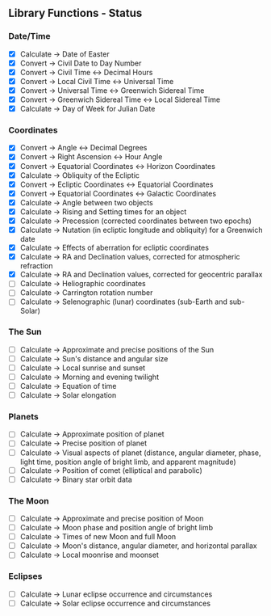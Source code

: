 
## Library Functions - Status

### Date/Time

- [x] Calculate -> Date of Easter
- [x] Convert -> Civil Date to Day Number
- [x] Convert -> Civil Time <-> Decimal Hours
- [x] Convert -> Local Civil Time <-> Universal Time
- [x] Convert -> Universal Time <-> Greenwich Sidereal Time
- [x] Convert -> Greenwich Sidereal Time <-> Local Sidereal Time
- [x] Calculate -> Day of Week for Julian Date

### Coordinates

- [x] Convert -> Angle <-> Decimal Degrees
- [x] Convert -> Right Ascension <-> Hour Angle
- [x] Convert -> Equatorial Coordinates <-> Horizon Coordinates
- [x] Calculate -> Obliquity of the Ecliptic
- [x] Convert -> Ecliptic Coordinates <-> Equatorial Coordinates
- [x] Convert -> Equatorial Coordinates <-> Galactic Coordinates
- [x] Calculate -> Angle between two objects
- [x] Calculate -> Rising and Setting times for an object
- [x] Calculate -> Precession (corrected coordinates between two epochs)
- [x] Calculate -> Nutation (in ecliptic longitude and obliquity) for a Greenwich date
- [x] Calculate -> Effects of aberration for ecliptic coordinates
- [x] Calculate -> RA and Declination values, corrected for atmospheric refraction
- [x] Calculate -> RA and Declination values, corrected for geocentric parallax
- [ ] Calculate -> Heliographic coordinates
- [ ] Calculate -> Carrington rotation number
- [ ] Calculate -> Selenographic (lunar) coordinates (sub-Earth and sub-Solar)

### The Sun

- [ ] Calculate -> Approximate and precise positions of the Sun
- [ ] Calculate -> Sun's distance and angular size
- [ ] Calculate -> Local sunrise and sunset
- [ ] Calculate -> Morning and evening twilight
- [ ] Calculate -> Equation of time
- [ ] Calculate -> Solar elongation

### Planets

- [ ] Calculate -> Approximate position of planet
- [ ] Calculate -> Precise position of planet
- [ ] Calculate -> Visual aspects of planet (distance, angular diameter, phase, light time, position angle of bright limb, and apparent magnitude)
- [ ] Calculate -> Position of comet (elliptical and parabolic)
- [ ] Calculate -> Binary star orbit data

### The Moon

- [ ] Calculate -> Approximate and precise position of Moon
- [ ] Calculate -> Moon phase and position angle of bright limb
- [ ] Calculate -> Times of new Moon and full Moon
- [ ] Calculate -> Moon's distance, angular diameter, and horizontal parallax
- [ ] Calculate -> Local moonrise and moonset

### Eclipses

- [ ] Calculate -> Lunar eclipse occurrence and circumstances
- [ ] Calculate -> Solar eclipse occurrence and circumstances
